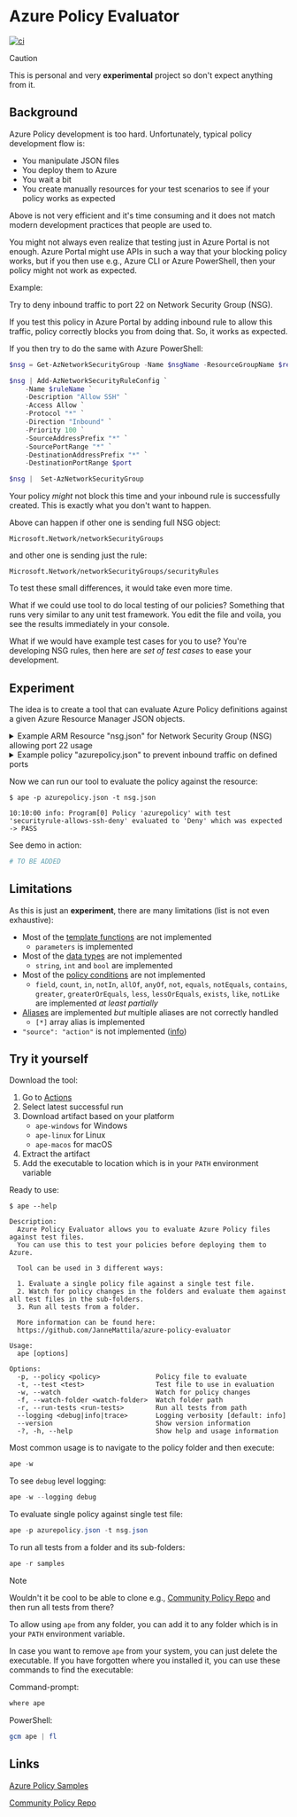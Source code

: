 # Azure Policy Evaluator

[![ci](https://github.com/JanneMattila/azure-policy-evaluator/actions/workflows/ci.yml/badge.svg)](https://github.com/JanneMattila/azure-policy-evaluator/actions/workflows/ci.yml)

> [!CAUTION]
> This is personal and very **experimental** project
> so don't expect anything from it.

## Background

Azure Policy development is too hard.
Unfortunately, typical policy development flow is:

- You manipulate JSON files
- You deploy them to Azure
- You wait a bit
- You create manually resources for your test scenarios
to see if your policy works as expected

Above is not very efficient and it's time consuming and it does not match modern
development practices that people are used to.

You might not always even realize that testing
just in Azure Portal is not enough.
Azure Portal might use APIs in such a way that your blocking
policy works, but if you then use e.g., Azure CLI or Azure PowerShell,
then your policy might not work as expected.

Example:

Try to deny inbound traffic to port 22 on Network Security Group (NSG).

If you test this policy in Azure Portal by adding inbound rule to allow this traffic,
policy correctly blocks you from doing that. So, it works as expected.

If you then try to do the same with Azure PowerShell:

```PowerShell
$nsg = Get-AzNetworkSecurityGroup -Name $nsgName -ResourceGroupName $resourceGroupName

$nsg | Add-AzNetworkSecurityRuleConfig `
    -Name $ruleName `
    -Description "Allow SSH" `
    -Access Allow `
    -Protocol "*" `
    -Direction "Inbound" `
    -Priority 100 `
    -SourceAddressPrefix "*" `
    -SourcePortRange "*" `
    -DestinationAddressPrefix "*" `
    -DestinationPortRange $port

$nsg |  Set-AzNetworkSecurityGroup
```

Your policy _might_ not block this time and your inbound rule is successfully created.
This is exactly what you don't want to happen.

Above can happen if other one is sending full NSG object:

`Microsoft.Network/networkSecurityGroups`

and other one is sending just the rule:

`Microsoft.Network/networkSecurityGroups/securityRules`

To test these small differences, it would take even more time.

What if we could use tool to do local testing of our policies?
Something that runs very similar to any unit test framework.
You edit the file and voila, you see the results immediately
in your console.

What if we would have example test cases for you to use?
You're developing NSG rules, then here are _set of test cases_
to ease your development.

## Experiment

The idea is to create a tool that can evaluate Azure Policy definitions 
against a given Azure Resource Manager JSON objects. 

<details>
<summary>Example ARM Resource "nsg.json" for Network Security Group (NSG) allowing port 22 usage</summary>

```json
{
  "name": "nsg-app",
  "type": "Microsoft.Network/networkSecurityGroups",
  "location": "northeurope",
  "properties": {
    "securityRules": [
      {
        "type": "Microsoft.Network/networkSecurityGroups/securityRules",
        "properties": {
          "protocol": "*",
          "sourcePortRange": "*",
          "destinationPortRange": "22",
          "sourceAddressPrefix": "*",
          "destinationAddressPrefix": "10.0.0.4",
          "access": "Allow",
          "priority": 4096,
          "direction": "Inbound",
          "sourcePortRanges": [],
          "destinationPortRanges": [],
          "sourceAddressPrefixes": [],
          "destinationAddressPrefixes": []
        }
      }
    ]
  }
}
```
</details>

<details>
<summary>Example policy "azurepolicy.json" to prevent inbound traffic on defined ports</summary>

Policy example has been taken from [deny-ports-nsg](https://github.com/Azure/Community-Policy/tree/main/policyDefinitions/Network/deny-ports-nsg) from Community Policy Repo.

```json
{
  "properties": {
    "mode": "All",
    "policyRule": {
      "if": {
        "anyOf": [
          {
            "allOf": [
              {
                "field": "type",
                "equals": "Microsoft.Network/networkSecurityGroups/securityRules"
              },
              {
                "not": {
                  "field": "Microsoft.Network/networkSecurityGroups/securityRules/sourceAddressPrefix",
                  "notEquals": "*"
                }
              },
              {
                "anyOf": [
                  {
                    "field": "Microsoft.Network/networkSecurityGroups/securityRules/destinationPortRange",
                    "equals": "22"
                  },
                  {
                    "field": "Microsoft.Network/networkSecurityGroups/securityRules/destinationPortRange",
                    "equals": "3389"
                  }
                ]
              }
            ]
          },
          {
            "allOf": [
              {
                "field": "type",
                "equals": "Microsoft.Network/networkSecurityGroups"
              },
              {
                "count": {
                  "field": "Microsoft.Network/networkSecurityGroups/securityRules[*]",
                  "where": {
                    "allOf": [
                      {
                        "field": "Microsoft.Network/networkSecurityGroups/securityRules[*].sourceAddressPrefix",
                        "equals": "*"
                      },
                      {
                        "anyOf": [
                          {
                            "field": "Microsoft.Network/networkSecurityGroups/securityRules[*].destinationPortRange",
                            "equals": "22"
                          },
                          {
                            "field": "Microsoft.Network/networkSecurityGroups/securityRules[*].destinationPortRange",
                            "equals": "3389"
                          }
                        ]
                      }
                    ]
                  }
                },
                "greater": 0
              }
            ]
          }
        ]
      },
      "then": {
        "effect": "Deny"
      }
    }
  }
}
```
</details>

Now we can run our tool to evaluate the policy against the resource:

```console
$ ape -p azurepolicy.json -t nsg.json

10:10:00 info: Program[0] Policy 'azurepolicy' with test 'securityrule-allows-ssh-deny' evaluated to 'Deny' which was expected -> PASS
```

See demo in action:

```powershell
# TO BE ADDED
```

## Limitations

As this is just an **experiment**, there are many limitations (list is not even exhaustive):

- Most of the [template functions](https://learn.microsoft.com/en-us/azure/azure-resource-manager/templates/template-functions) are not implemented
  - `parameters` is implemented
- Most of the [data types](https://learn.microsoft.com/en-us/azure/azure-resource-manager/templates/data-types) are not implemented
  - `string`, `int` and `bool` are implemented
- Most of the [policy conditions](https://learn.microsoft.com/en-us/azure/governance/policy/concepts/definition-structure#conditions) are not implemented
  - `field`, `count`, `in`, `notIn`, `allOf`, `anyOf`, `not`, `equals`, 
    `notEquals`, `contains`, `greater`, `greaterOrEquals`, `less`, `lessOrEquals`, 
    `exists`, `like`, `notLike` are implemented _at least partially_
- [Aliases](https://learn.microsoft.com/en-us/azure/governance/policy/concepts/definition-structure#aliases) are implemented _but_ multiple aliases are not correctly handled
  - `[*]` array alias is implemented
- `"source": "action"` is not implemented ([info](https://github.com/MicrosoftDocs/azure-docs/issues/5899))

## Try it yourself

Download the tool:

1. Go to [Actions](https://github.com/JanneMattila/azure-policy-evaluator/actions/workflows/ci.yml)
2. Select latest successful run
3. Download artifact based on your platform
   - `ape-windows` for Windows
   - `ape-linux` for Linux
   - `ape-macos` for macOS
4. Extract the artifact
5. Add the executable to location which is in your `PATH` environment variable

Ready to use:

```console
$ ape --help

Description:
  Azure Policy Evaluator allows you to evaluate Azure Policy files against test files.
  You can use this to test your policies before deploying them to Azure.

  Tool can be used in 3 different ways:

  1. Evaluate a single policy file against a single test file.
  2. Watch for policy changes in the folders and evaluate them against all test files in the sub-folders.
  3. Run all tests from a folder.

  More information can be found here:
  https://github.com/JanneMattila/azure-policy-evaluator

Usage:
  ape [options]

Options:
  -p, --policy <policy>              Policy file to evaluate
  -t, --test <test>                  Test file to use in evaluation
  -w, --watch                        Watch for policy changes
  -f, --watch-folder <watch-folder>  Watch folder path
  -r, --run-tests <run-tests>        Run all tests from path
  --logging <debug|info|trace>       Logging verbosity [default: info]
  --version                          Show version information
  -?, -h, --help                     Show help and usage information
```

Most common usage is to navigate to the policy folder and then execute:

```powershell
ape -w
```

To see `debug` level logging:

```powershell
ape -w --logging debug
```

To evaluate single policy against single test file:

```powershell
ape -p azurepolicy.json -t nsg.json
```

To run all tests from a folder and its sub-folders:

```powershell
ape -r samples
```

> [!NOTE]  
> Wouldn't it be cool to be able to clone e.g., 
> [Community Policy Repo](https://github.com/Azure/Community-Policy/)
> and then run all tests from there?

To allow using `ape` from any folder, you can add it to
any folder which is in your `PATH` environment variable.

In case you want to remove `ape` from your system, you can
just delete the executable. If you have forgotten where you
installed it, you can use these commands to find the executable:

Command-prompt:

```cmd
where ape
```

PowerShell:

```powershell
gcm ape | fl
```

## Links

[Azure Policy Samples](https://github.com/Azure/azure-policy/)

[Community Policy Repo](https://github.com/Azure/Community-Policy/)
